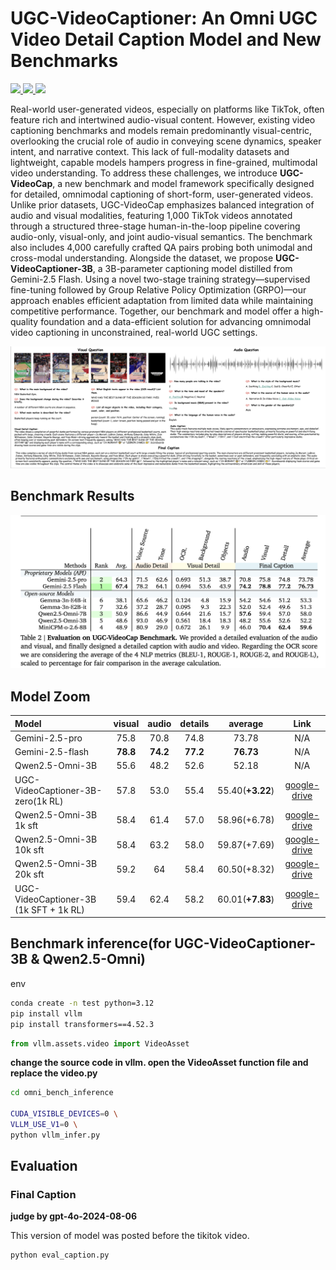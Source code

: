<!-- <p align="center">
    <img src="memories-ai.png" alt="UGC-VideoCap">
</p> -->

#  UGC-VideoCaptioner: An Omni UGC Video Detail Caption Model and New Benchmarks


<p align="left">
  <a href="https://memories.ai/" target="_blank">
    <img src="https://img.shields.io/badge/Paper_Latest-Version-blue">
  </a> 
  <a href="http://arxiv.org/abs/2507.11336" target='_**blank**'>
    <img src="https://img.shields.io/badge/arXiv-2507.11336📖-bron?">
  </a> 
  <a href="https://huggingface.co/collections/openinterx/ugc-videocap-6845e290580112a1834737c4" target='_blank'>
    <img src="https://img.shields.io/badge/Huggingface%20Models-🤗-blue">
  </a>
</p>

Real-world user-generated videos, especially on platforms like TikTok, often feature rich and intertwined audio-visual content. However, existing video captioning benchmarks and models remain predominantly visual-centric, overlooking the crucial role of audio in conveying scene dynamics, speaker intent, and narrative context. This lack of full-modality datasets and lightweight, capable models hampers progress in fine-grained, multimodal video understanding.
To address these challenges, we introduce **UGC-VideoCap**, a new benchmark and model framework specifically designed for detailed, omnimodal captioning of short-form, user-generated videos. Unlike prior datasets, UGC-VideoCap emphasizes balanced integration of audio and visual modalities, featuring 1,000 TikTok videos annotated through a structured three-stage human-in-the-loop pipeline covering audio-only, visual-only, and joint audio-visual semantics. The benchmark also includes 4,000 carefully crafted QA pairs probing both unimodal and cross-modal understanding.
Alongside the dataset, we propose **UGC-VideoCaptioner-3B**, a 3B-parameter captioning model distilled from Gemini-2.5 Flash. Using a novel two-stage training strategy—supervised fine-tuning followed by Group Relative Policy Optimization (GRPO)—our approach enables efficient adaptation from limited data while maintaining competitive performance. Together, our benchmark and model offer a high-quality foundation and a data-efficient solution for advancing omnimodal video captioning in unconstrained, real-world UGC settings.



<p align="center">
    <img src="tiktok_qa_sample.png" alt="UGC-VideoCap">
</p>

## Benchmark Results

<p align="center">
    <img src="benchmark.png" alt="UGC-VideoCap">
</p>


## Model Zoom

| Model                         | visual | audio | details | average | Link |
|:------------------------------|:------:|:-----:|:-------:|:-------:|:----:|
| Gemini-2.5-pro              |    75.8    |   70.8    |    74.8     |     73.78    | N/A  |
| Gemini-2.5-flash              | **78.8**     |   **74.2**    |    **77.2**    |    **76.73**    | N/A  |
| Qwen2.5-Omni-3B               |   55.6     |  48.2    |   52.6      |   52.18      | N/A  |
| UGC-VideoCaptioner-3B-zero(1k RL)         |    57.8    |  53.0     |    55.4     |    55.40(**+3.22**)    | [google-drive](https://drive.google.com/drive/folders/1R-L4kz4R7UxYpcU4El1ctgvVDQbsMsG6?usp=sharing) |
| Qwen2.5-Omni-3B 1k sft        |    58.4    |   61.4  |   57.0    |     58.96(+6.78)    | [google-drive](https://drive.google.com/drive/folders/1itJ1u4XEJNVfmgbxuKL-fGWCbaW3EAza?usp=sharing) |
| Qwen2.5-Omni-3B 10k sft       |    58.4   |    63.2   |   58.0     |   59.87(+7.69)     | [google-drive](https://drive.google.com/drive/folders/1auQ4mx9CcxIzAIF4SyH034xufzrqe29w?usp=sharing) |
| Qwen2.5-Omni-3B 20k sft       |    59.2   |   64    |    58.4   |     60.50(+8.32)     | [google-drive](https://drive.google.com/drive/folders/11WJZkq8I_807zJUmBCCvwNjSj18F2im9?usp=sharing) |
| UGC-VideoCaptioner-3B (1k SFT + 1k RL)         |   59.4     |    62.4   |    58.2     |    60.01(**+7.83**)   | [google-drive](https://drive.google.com/drive/folders/1LGmIU60cdacErNgUk86D8I5_kiU_ljFz?usp=sharing) |





## Benchmark inference(for UGC-VideoCaptioner-3B & Qwen2.5-Omni)
env
```bash
conda create -n test python=3.12
pip install vllm
pip install transformers==4.52.3
```


```python
from vllm.assets.video import VideoAsset
```
**change the source code in vllm. open the VideoAsset function file and replace the video.py**


```bash
cd omni_bench_inference

CUDA_VISIBLE_DEVICES=0 \
VLLM_USE_V1=0 \
python vllm_infer.py
```


## Evaluation 
### Final Caption

**judge by gpt-4o-2024-08-06**

This version of model was posted before the tikitok video. 

```bash
python eval_caption.py
```